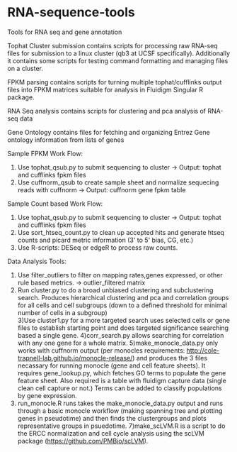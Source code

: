 RNA-sequence-tools
==================

Tools for RNA seq and gene annotation

Tophat Cluster submission contains scripts for processing raw RNA-seq files for submission to a linux cluster (qb3 at UCSF specifically).  Additionally it contains some scripts for testing command formatting and managing files on a cluster.

FPKM parsing contains scripts for turning multiple tophat/cufflinks output files into FPKM matrices suitable for analysis in Fluidigm Singular R package.

RNA Seq analysis contains scripts for clustering and pca analysis of RNA-seq data

Gene Ontology contains files for fetching and organizing Entrez Gene ontology information from lists of genes

Sample FPKM Work Flow:                
1) Use tophat_qsub.py to submit sequencing to cluster -> Output: tophat and cufflinks fpkm files         
2) Use cuffnorm_qsub to create sample sheet and normalize sequecing reads with cuffnorm -> Output: cuffnorm gene fpkm table               

Sample Count based Work Flow:         

1) Use tophat_qsub.py to submit sequencing to cluster -> Output: tophat and cufflinks fpkm files 
2) Use sort_htseq_count.py to clean up accepted hits and generate htseq counts and picard metric information (3' to 5' bias, CG, etc.)
3) Use R-scripts: DESeq or edgeR to process raw counts.

Data Analysis Tools:         

1) Use filter_outliers to filter on mapping rates,genes expressed, or other rule based metrics. -> outlier_filtered matrix           
2) Run cluster.py to do a broad unbiased clustering and subclustering search. Produces hierarchical clustering and pca and correlation groups for all cells and cell subgroups (down to a defined threshold for minimal number of cells in a subgroup)                          
3)Use cluster1.py for a more targeted search uses selected cells or gene files to establish starting point and does targeted significance searching based a single gene.
4)corr_search.py allows searching for correlation with any one gene for a whole matrix.
5)make_monocle_data.py only works with cuffnorm output (per monocles requirements: http://cole-trapnell-lab.github.io/monocle-release/) and produces the 3 files necassary for running monocle (gene and cell feature sheets). It requires gene_lookup.py, which fetches GO terms to populate the gene feature sheet. Also required is a table with fluidigm capture data (single clean cell capture or not.) Terms can be added to classify populations by gene expression. 
6) run_monocle.R runs takes the make_monocle_data.py output and runs through a basic monocle workflow (making spanning tree and plotting genes in pseudotime) and then finds the clustergroups and plots representative groups in psuedotime. 
7)make_scLVM.R is a script to do the ERCC normalization and cell cycle analysis using the scLVM package (https://github.com/PMBio/scLVM).





